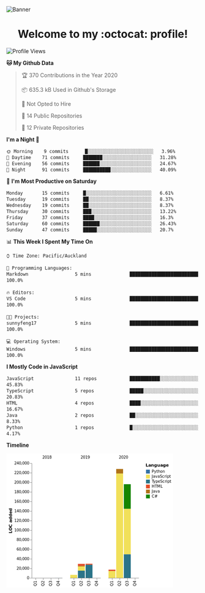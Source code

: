 ![Banner](https://raw.github.com/sunnyfeng17/sunnyfeng17/master/images/banner.jpg)

<h1 align="center">Welcome to my :octocat: profile!</h1>

<!--START_SECTION:waka-->
![Profile Views](http://img.shields.io/badge/Profile%20Views-746-blue)

**🐱 My Github Data** 

> 🏆 370 Contributions in the Year 2020
 > 
> 📦 635.3 kB Used in Github's Storage 
 > 
> 🚫 Not Opted to Hire
 > 
> 📜 14 Public Repositories
 > 
> 🔑 12 Private Repositories 

**I'm a Night 🦉** 

```text
🌞 Morning    9 commits      █░░░░░░░░░░░░░░░░░░░░░░░░   3.96% 
🌆 Daytime    71 commits     ███████░░░░░░░░░░░░░░░░░░   31.28% 
🌃 Evening    56 commits     ██████░░░░░░░░░░░░░░░░░░░   24.67% 
🌙 Night      91 commits     ██████████░░░░░░░░░░░░░░░   40.09%

```
📅 **I'm Most Productive on Saturday** 

```text
Monday       15 commits     █░░░░░░░░░░░░░░░░░░░░░░░░   6.61% 
Tuesday      19 commits     ██░░░░░░░░░░░░░░░░░░░░░░░   8.37% 
Wednesday    19 commits     ██░░░░░░░░░░░░░░░░░░░░░░░   8.37% 
Thursday     30 commits     ███░░░░░░░░░░░░░░░░░░░░░░   13.22% 
Friday       37 commits     ████░░░░░░░░░░░░░░░░░░░░░   16.3% 
Saturday     60 commits     ██████░░░░░░░░░░░░░░░░░░░   26.43% 
Sunday       47 commits     █████░░░░░░░░░░░░░░░░░░░░   20.7%

```


📊 **This Week I Spent My Time On** 

```text
⌚︎ Time Zone: Pacific/Auckland

💬 Programming Languages: 
Markdown                 5 mins              █████████████████████████   100.0%

🔥 Editors: 
VS Code                  5 mins              █████████████████████████   100.0%

🐱‍💻 Projects: 
sunnyfeng17              5 mins              █████████████████████████   100.0%

💻 Operating System: 
Windows                  5 mins              █████████████████████████   100.0%

```

**I Mostly Code in JavaScript** 

```text
JavaScript               11 repos            ███████████░░░░░░░░░░░░░░   45.83% 
TypeScript               5 repos             █████░░░░░░░░░░░░░░░░░░░░   20.83% 
HTML                     4 repos             ████░░░░░░░░░░░░░░░░░░░░░   16.67% 
Java                     2 repos             ██░░░░░░░░░░░░░░░░░░░░░░░   8.33% 
Python                   1 repos             █░░░░░░░░░░░░░░░░░░░░░░░░   4.17%

```


**Timeline**

![Chart not found](https://github.com/sunnyfeng17/sunnyfeng17/blob/master/charts/bar_graph.png) 


<!--END_SECTION:waka-->

<!--
**sunnyfeng17/sunnyfeng17** is a ✨ _special_ ✨ repository because its `README.md` (this file) appears on your GitHub profile.

Here are some ideas to get you started:

- 🔭 I’m currently working on ...
- 🌱 I’m currently learning ...
- 👯 I’m looking to collaborate on ...
- 🤔 I’m looking for help with ...
- 💬 Ask me about ...
- 📫 How to reach me: ...
- 😄 Pronouns: ...
- ⚡ Fun fact: ...
-->
